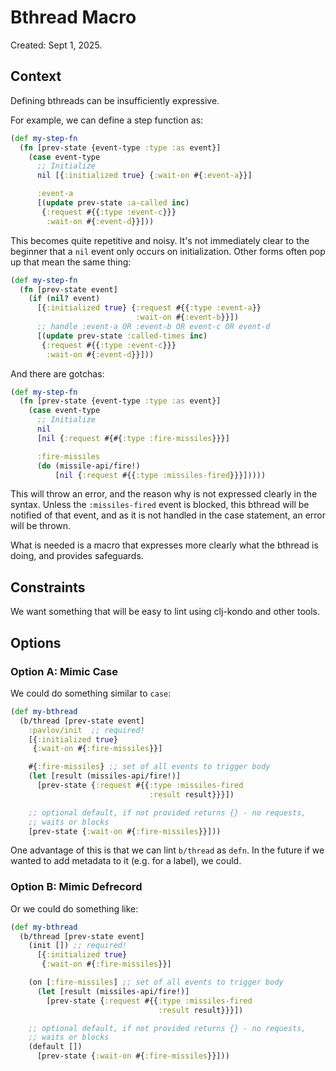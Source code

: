# Bthread Macro

Created: Sept 1, 2025.

## Context

Defining bthreads can be insufficiently expressive.

For example, we can define a step function as:

```clojure
(def my-step-fn
  (fn [prev-state {event-type :type :as event}]
    (case event-type
      ;; Initialize
      nil [{:initialized true} {:wait-on #{:event-a}}]

      :event-a
      [(update prev-state :a-called inc)
       {:request #{{:type :event-c}}}
        :wait-on #{:event-d}}]))
```

This becomes quite repetitive and noisy. It's not immediately clear to the beginner that a `nil` event only occurs on initialization. Other forms often pop up that mean the same thing:


```clojure
(def my-step-fn
  (fn [prev-state event]
    (if (nil? event)
      [{:initialized true} {:request #{{:type :event-a}}
                            :wait-on #{:event-b}}])
      ;; handle :event-a OR :event-b OR event-c OR event-d
      [(update prev-state :called-times inc)
       {:request #{{:type :event-c}}}
        :wait-on #{:event-d}}]))
```

And there are gotchas:


```clojure
(def my-step-fn
  (fn [prev-state {event-type :type :as event}]
    (case event-type
      ;; Initialize
      nil
      [nil {:request #{#{:type :fire-missiles}}}]

      :fire-missiles
      (do (missile-api/fire!)
          [nil {:request #{{:type :missiles-fired}}}]))))
```

This will throw an error, and the reason why is not expressed clearly in the syntax. Unless the `:missiles-fired` event is blocked, this bthread will be notified of that event, and as it is not handled in the case statement, an error will be thrown.

What is needed is a macro that expresses more clearly what the bthread is doing, and provides safeguards.

## Constraints

We want something that will be easy to lint using clj-kondo and other tools.

## Options

### Option A: Mimic Case

We could do something similar to `case`:

```clojure
(def my-bthread
  (b/thread [prev-state event]
    :pavlov/init  ;; required!
    [{:initialized true}
     {:wait-on #{:fire-missiles}}]

    #{:fire-missiles} ;; set of all events to trigger body
    (let [result (missiles-api/fire!)]
      [prev-state {:request #{{:type :missiles-fired
                               :result result}}}])

    ;; optional default, if not provided returns {} - no requests,
    ;; waits or blocks
    [prev-state {:wait-on #{:fire-missiles}}]))
```

One advantage of this is that we can lint `b/thread` as `defn`. In the future if we wanted to add metadata to it (e.g. for a label), we could.

### Option B: Mimic Defrecord

Or we could do something like:

```clojure
(def my-bthread
  (b/thread [prev-state event]
    (init []) ;; required!
      [{:initialized true}
       {:wait-on #{:fire-missiles}}]

    (on [:fire-missiles] ;; set of all events to trigger body
      (let [result (missiles-api/fire!)]
        [prev-state {:request #{{:type :missiles-fired
                                 :result result}}}])

    ;; optional default, if not provided returns {} - no requests,
    ;; waits or blocks
    (default [])
      [prev-state {:wait-on #{:fire-missiles}}]))

```
